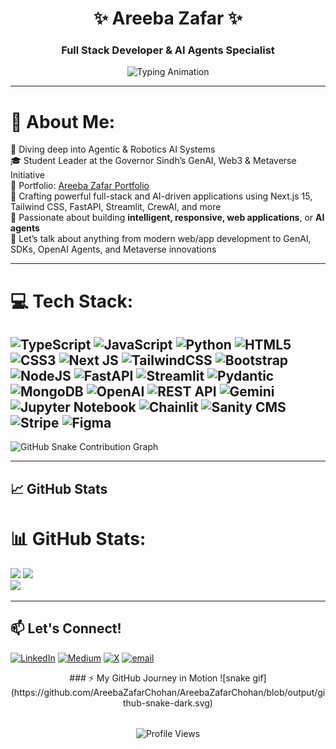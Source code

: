 <div align="center">
  
# ✨ Areeba Zafar ✨  
### Full Stack Developer & AI Agents Specialist
  
![Typing Animation](https://readme-typing-svg.demolab.com?font=Fira+Code&weight=600&size=26&duration=3000&pause=500&color=6366F1&center=true&vCenter=true&width=500&lines=Building+Intelligent+Web+Apps;OpenAI+SDK+Expert;Next.js+%7C+TypeScript+%7C+Python;AI+Agents+Enthusiast;Full+Stack+Developer)

</div>

---

# 💫 About Me:
🧠 Diving deep into Agentic & Robotics AI Systems  <br>🎓 Student Leader at the Governor Sindh’s GenAI, Web3 & Metaverse Initiative  <br>🔗 Portfolio: [Areeba Zafar Portfolio](https://my-portfolio-nextjs-brown.vercel.app/)  <br>🚀 Crafting powerful full-stack and AI-driven applications using Next.js 15, Tailwind CSS, FastAPI, Streamlit, CrewAI, and more  <br>🤝 Passionate about building **intelligent, responsive, web applications**, or **AI agents**  <br>💬 Let’s talk about anything from modern web/app development to GenAI, SDKs, OpenAI Agents, and Metaverse innovations

---

# 💻 Tech Stack:
![TypeScript](https://img.shields.io/badge/typescript-%23007ACC.svg?style=for-the-badge&logo=typescript&logoColor=white) ![JavaScript](https://img.shields.io/badge/javascript-%23323330.svg?style=for-the-badge&logo=javascript&logoColor=%23F7DF1E) ![Python](https://img.shields.io/badge/python-3670A0?style=for-the-badge&logo=python&logoColor=ffdd54) ![HTML5](https://img.shields.io/badge/html5-%23E34F26.svg?style=for-the-badge&logo=html5&logoColor=white) ![CSS3](https://img.shields.io/badge/css3-%231572B6.svg?style=for-the-badge&logo=css3&logoColor=white) ![Next JS](https://img.shields.io/badge/Next-black?style=for-the-badge&logo=next.js&logoColor=white) ![TailwindCSS](https://img.shields.io/badge/tailwindcss-%2338B2AC.svg?style=for-the-badge&logo=tailwind-css&logoColor=white) ![Bootstrap](https://img.shields.io/badge/bootstrap-%23563D7C.svg?style=for-the-badge&logo=bootstrap&logoColor=white) ![NodeJS](https://img.shields.io/badge/node.js-6DA55F?style=for-the-badge&logo=node.js&logoColor=white) ![FastAPI](https://img.shields.io/badge/FastAPI-005571?style=for-the-badge&logo=fastapi) ![Streamlit](https://img.shields.io/badge/Streamlit-FF4B4B?style=for-the-badge&logo=Streamlit&logoColor=white) ![Pydantic](https://img.shields.io/badge/pydantic-%2300C4CC.svg?style=for-the-badge&logo=pydantic&logoColor=white) ![MongoDB](https://img.shields.io/badge/MongoDB-%234ea94b.svg?style=for-the-badge&logo=mongodb&logoColor=white) ![OpenAI](https://img.shields.io/badge/OpenAI-412991?style=for-the-badge&logo=openai&logoColor=white) ![REST API](https://img.shields.io/badge/REST_API-FF6C37?style=for-the-badge&logo=rest&logoColor=white) ![Gemini](https://img.shields.io/badge/Gemini-ffcc00?style=for-the-badge&logo=google&logoColor=black) ![Jupyter Notebook](https://img.shields.io/badge/Jupyter%20Notebook-F37626.svg?style=for-the-badge&logo=jupyter&logoColor=white) ![Chainlit](https://img.shields.io/badge/Chainlit-663399.svg?style=for-the-badge&logo=lightning&logoColor=white) ![Sanity CMS](https://img.shields.io/badge/Sanity%20CMS-F03E2F?style=for-the-badge&logo=sanity&logoColor=white) ![Stripe](https://img.shields.io/badge/Stripe-008CDD.svg?style=for-the-badge&logo=stripe&logoColor=white) ![Figma](https://img.shields.io/badge/figma-%23F24E1E.svg?style=for-the-badge&logo=figma&logoColor=white)
---

<picture>
  <source media="(prefers-color-scheme: dark)" srcset="https://raw.githubusercontent.com/areebazafar715/areebazafar715/main/snake/github-snake-dark.svg" />
  <source media="(prefers-color-scheme: light)" srcset="https://raw.githubusercontent.com/areebazafar715/areebazafar715/main/snake/github-snake.svg" />
  <img alt="GitHub Snake Contribution Graph" src="https://raw.githubusercontent.com/areebazafar715/areebazafar715/main/snake/github-snake.svg" />
</picture>

---

## 📈 GitHub Stats

# 📊 GitHub Stats:
![](https://github-readme-stats.vercel.app/api?username=AreebaZafarChohan&theme=dark&hide_border=false&include_all_commits=false&count_private=false) ![](https://nirzak-streak-stats.vercel.app/?user=AreebaZafarChohan&theme=dark&hide_border=false)<br/>
![](https://github-readme-stats.vercel.app/api/top-langs/?username=AreebaZafarChohan&theme=dark&hide_border=false&include_all_commits=false&count_private=false&layout=compact)

---

## 📫 Let's Connect!

[![LinkedIn](https://img.shields.io/badge/LinkedIn-%230077B5.svg?logo=linkedin&logoColor=white)](https://linkedin.com/in/https://linkedin.com/in/areeba-zafar-973917303/?lipi=urn%3Ali%3Apage%3Ad_flagship3_feed%3BzfO8grE8QqedA7qRjG98FA%3D%3D) [![Medium](https://img.shields.io/badge/Medium-12100E?logo=medium&logoColor=white)](https://medium.com/@https://medium.com/@areebazafar715) [![X](https://img.shields.io/badge/X-black.svg?logo=X&logoColor=white)](https://x.com/https://x.com/areebazafar715) [![email](https://img.shields.io/badge/Email-D14836?logo=gmail&logoColor=white)](mailto:areebazafar715@gmail.com) 

<div align="center">
 ### ⚡ My GitHub Journey in Motion
![snake gif](https://github.com/AreebaZafarChohan/AreebaZafarChohan/blob/output/github-snake-dark.svg)
<div/>


<div align="center" style="margin-top: 2rem;">
  <img src="https://komarev.com/ghpvc/?username=AreebaZafarChohan&label=Profile%20views&color=6366F1&style=flat" alt="Profile Views" />
</div>
